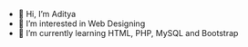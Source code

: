 - 👋 Hi, I’m Aditya
- 👀 I’m interested in Web Designing
- 🌱 I’m currently learning HTML, PHP, MySQL and Bootstrap

<!---
Aditya-fmh/Aditya-fmh is a ✨ special ✨ repository because its `README.md` (this file) appears on your GitHub profile.
You can click the Preview link to take a look at your changes.
--->
